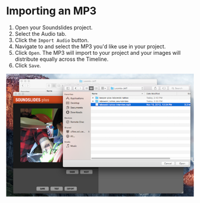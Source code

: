 # Importing an MP3

1. Open your Soundslides project.
2. Select the Audio tab.
3. Click the `Import Audio` button. 
4. Navigate to and select the MP3 you'd like use in your project. 
5. Click `Open`. The MP3 will import to your project and your images will distribute equally across the Timeline. 
6. Click `Save`.

![Importing an MP3 file.](/assets/soundslides-importing-an-mp3.png)
